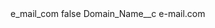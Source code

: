 <?xml version="1.0" encoding="UTF-8"?>
<CustomMetadata xmlns="http://soap.sforce.com/2006/04/metadata" xmlns:xsi="http://www.w3.org/2001/XMLSchema-instance" xmlns:xsd="http://www.w3.org/2001/XMLSchema">
    <label>e_mail_com</label>
    <protected>false</protected>
    <values>
        <field>Domain_Name__c</field>
        <value xsi:type="xsd:string">e-mail.com</value>
    </values>
</CustomMetadata>
